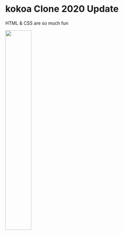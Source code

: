 # kokoa Clone 2020 Update

HTML & CSS are so much fun

<img width="40%" src="https://user-images.githubusercontent.com/70556072/122948775-20a31780-d3b6-11eb-8eba-d0fb40b58773.gif"/>
